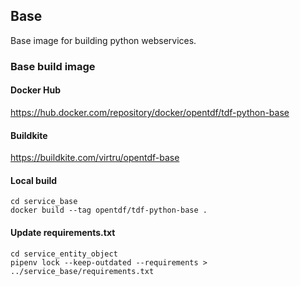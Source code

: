 ## Base

Base image for building python webservices.

### Base build image

#### Docker Hub

https://hub.docker.com/repository/docker/opentdf/tdf-python-base

#### Buildkite

https://buildkite.com/virtru/opentdf-base

#### Local build
```shell
cd service_base
docker build --tag opentdf/tdf-python-base .
```

#### Update requirements.txt
```shell
cd service_entity_object
pipenv lock --keep-outdated --requirements > ../service_base/requirements.txt
```